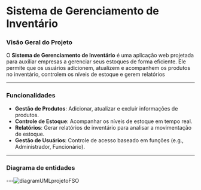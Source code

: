 # Sistema de Gerenciamento de Inventário

### Visão Geral do Projeto

O **Sistema de Gerenciamento de Inventário** é uma aplicação web projetada para auxiliar empresas a gerenciar seus estoques de forma eficiente. Ele permite que os usuários adicionem, atualizem e acompanhem os produtos no inventário, controlem os níveis de estoque e gerem relatórios

---

### Funcionalidades

- **Gestão de Produtos**: Adicionar, atualizar e excluir informações de produtos.
- **Controle de Estoque**: Acompanhar os níveis de estoque em tempo real.
- **Relatórios**: Gerar relatórios de inventário para analisar a movimentação de estoque.
- **Gestão de Usuários**: Controle de acesso baseado em funções (e.g., Administrador, Funcionário).


---


### Diagrama de entidades

---![diagramUMLprojetoFSO](https://github.com/user-attachments/assets/99b52332-1956-4da4-98b5-1e0d78f5ad5d)

